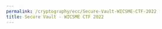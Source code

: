 ```yaml
---
permalink: /cryptography/ecc/Secure-Vault-WICSME-CTF-2022
title: Secure Vault - WICSME CTF 2022
---
```


<br>

